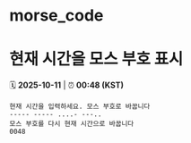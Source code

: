 # morse_code
# 현재 시간을 모스 부호 표시
<!-- MORSE_TIME_START -->
🗓️ **2025-10-11** | ⏰ **00:48 (KST)**

```
현재 시간을 입력하세요. 모스 부호로 바꿉니다
----- ----- ....- ---..
모스 부호를 다시 현재 시간으로 바꿉니다
0048
```
<!-- MORSE_TIME_END -->
